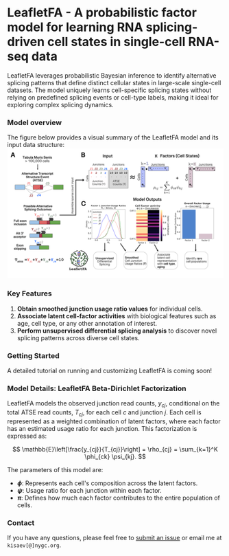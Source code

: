 # LeafletFA - A probabilistic factor model for learning RNA splicing-driven cell states in single-cell RNA-seq data
LeafletFA leverages probabilistic Bayesian inference to identify alternative splicing patterns that define distinct cellular states in large-scale single-cell datasets. The model uniquely learns cell-specific splicing states without relying on predefined splicing events or cell-type labels, making it ideal for exploring complex splicing dynamics.

### Model overview 
The figure below provides a visual summary of the LeafletFA model and its input data structure:
<img src="./FIGURE1_FULL.jpg" alt="Figure 1" width="800"/>

### Key Features
1. **Obtain smoothed junction usage ratio values** for individual cells.
2. **Associate latent cell-factor activities** with biological features such as age, cell type, or any other annotation of interest.
3. **Perform unsupervised differential splicing analysis** to discover novel splicing patterns across diverse cell states.

### Getting Started
A detailed tutorial on running and customizing LeafletFA is coming soon!

### Model Details: LeafletFA Beta-Dirichlet Factorization
LeafletFA models the observed junction read counts, $y_{cj}$, conditional on the total ATSE read counts, $T_{cj}$, for each cell $c$ and junction $j$. Each cell is represented as a weighted combination of latent factors, where each factor has an estimated usage ratio for each junction. This factorization is expressed as:

$$
\mathbb{E}\left[\frac{y_{cj}}{T_{cj}}\right] = \rho_{cj} = \sum_{k=1}^K \phi_{ck} \psi_{kj}.
$$

The parameters of this model are:

- **$\phi$**: Represents each cell's composition across the latent factors.
- **$\psi$**: Usage ratio for each junction within each factor.
- **$\pi$**: Defines how much each factor contributes to the entire population of cells.

### Contact
If you have any questions, please feel free to [submit an issue](https://github.com/daklab/LeafletFA/issues) or email me at `kisaev[@]nygc.org`.

